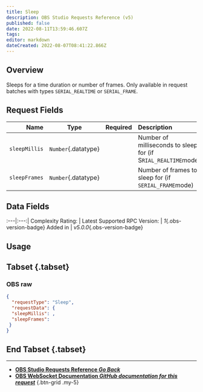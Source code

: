 ```yaml
---
title: Sleep
description: OBS Studio Requests Reference (v5)
published: false
date: 2022-08-11T13:59:46.607Z
tags: 
editor: markdown
dateCreated: 2022-08-07T08:41:22.866Z
---
```


## Overview
Sleeps for a time duration or number of frames. Only available in request batches with types `SERIAL_REALTIME` or `SERIAL_FRAME`.

## Request Fields
Name | Type | Required| Description |
----:|:----:|:-------:|:------------|
`sleepMillis` | `Number`{.datatype} | <i class="mdi mdi-check-bold"></i> | Number of milliseconds to sleep for (if S`RIAL_REALTIME`mode) | `>= 0, <= 50000`{.datatype}
`sleepFrames` | `Number`{.datatype} | <i class="mdi mdi-check-bold"></i> | Number of frames to sleep for (if `SERIAL_FRAME`mode) | `>= 0, <= 10000`{.datatype}

## Data Fields
:---|:---:|
Complexity Rating: | <span class="stars stars--2"></span>
Latest Supported RPC Version: | *1*{.obs-version-badge}
Added in | *v5.0.0*{.obs-version-badge}

## Usage
## Tabset {.tabset}
### OBS raw
```json
{
  "requestType": "Sleep",
  "requestData": {
  "sleepMillis": ,
  "sleepFrames": 
 }
}
```
## End Tabset {.tabset}

---

- [<i class="mdi mdi-chevron-left"></i>**OBS Studio Requests Reference *Go Back***](/en/Broadcasters/OBS/Requests)
- [<i class="mdi mdi-github"></i> **OBS WebSocket Documentation *GitHub documentation for this request***](https://github.com/obsproject/obs-websocket/blob/master/docs/generated/protocol.md#sleep)
{.btn-grid .my-5}